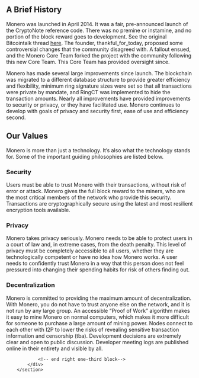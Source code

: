 <div class="about-monero">
    <section class="container">
            <div class="row">
                <!-- left two-thirds block-->
                <div class="full col-xs-12">
                    <div class="info-block text-adapt">
                        <div class="row center-xs">
                            <div class="col">
                                <h2>A Brief History</h2>
                            </div>
                        </div>
<div markdown="1"> 

Monero was launched in April 2014. It was a fair, pre-announced launch of the CryptoNote reference code. There was no premine or instamine, and no portion of the block reward goes to development. See the original Bitcointalk thread [here](https://bitcointalk.org/index.php?topic=563821.0). The founder, thankful_for_today, proposed some controversial changes that the community disagreed with. A fallout ensued, and the Monero Core Team forked the project with the community following this new Core Team. This Core Team has provided oversight since.

Monero has made several large improvements since launch. The blockchain was migrated to a different database structure to provide greater efficiency and flexibility, minimum ring signature sizes were set so that all transactions were private by mandate, and RingCT was implemented to hide the transaction amounts. Nearly all improvements have provided improvements to security or privacy, or they have facilitated use. Monero continues to develop with goals of privacy and security first, ease of use and efficiency second.
                           
</div>
                    </div>
                </div>
                <!-- end right one-third block-->
            </div>
            <div class="row">
                <!-- left two-thirds block-->
                <div class="full col-xs-12">
                    <div class="info-block text-adapt">
                        <div class="row center-xs">
                            <div class="col">
                                <h2>Our Values</h2>
                            </div>
                        </div>
                        
<div markdown="1">

Monero is more than just a technology. It’s also what the technology stands for. Some of the important guiding philosophies are listed below.

### Security

Users must be able to trust Monero with their transactions, without risk of error or attack. Monero gives the full block reward to the miners, who are the most critical members of the network who provide this security. Transactions are cryptographically secure using the latest and most resilient encryption tools available.

### Privacy 

Monero takes privacy seriously. Monero needs to be able to protect users in a court of law and, in extreme cases, from the death penalty. This level of privacy must be completely accessible to all users, whether they are technologically competent or have no idea how Monero works. A user needs to confidently trust Monero in a way that this person does not feel pressured into changing their spending habits for risk of others finding out.

### Decentralization 
                          
Monero is committed to providing the maximum amount of decentralization. With Monero, you do not have to trust anyone else on the network, and it is not run by any large group. An accessible “Proof of Work” algorithm makes it easy to mine Monero on normal computers, which makes it more difficult for someone to purchase a large amount of mining power. Nodes connect to each other with I2P to lower the risks of revealing sensitive transaction information and censorship (tba). Development decisions are extremely clear and open to public discussion. Developer meeting logs are published online in their entirety and visible by all. 
                           
</div>
                    </div>
                </div>
    
                
                <!-- end right one-third block-->
            </div>
        </section>
